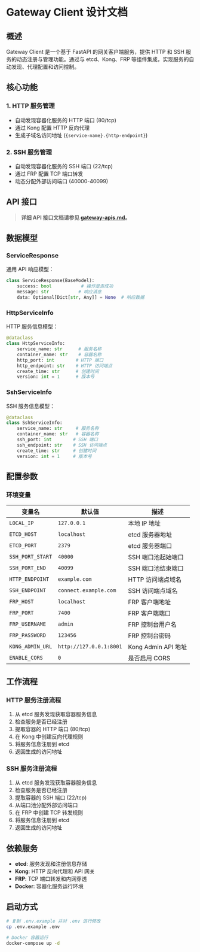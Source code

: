 # Gateway Client 设计文档

## 概述

Gateway Client 是一个基于 FastAPI 的网关客户端服务，提供 HTTP 和 SSH 服务的动态注册与管理功能。通过与 etcd、Kong、FRP 等组件集成，实现服务的自动发现、代理配置和访问控制。

## 核心功能

### 1. HTTP 服务管理
- 自动发现容器化服务的 HTTP 端口 (80/tcp)
- 通过 Kong 配置 HTTP 反向代理
- 生成子域名访问地址 (`{service-name}.{http-endpoint}`)

### 2. SSH 服务管理
- 自动发现容器化服务的 SSH 端口 (22/tcp)
- 通过 FRP 配置 TCP 端口转发
- 动态分配外部访问端口 (40000-40099)

## API 接口

> **详细 API 接口文档请参见 [gateway-apis.md](gateway-apis.md)。**

## 数据模型

### ServiceResponse

通用 API 响应模型：

```python
class ServiceResponse(BaseModel):
    success: bool           # 操作是否成功
    message: str           # 响应消息
    data: Optional[Dict[str, Any]] = None  # 响应数据
```

### HttpServiceInfo

HTTP 服务信息模型：

```python
@dataclass
class HttpServiceInfo:
    service_name: str      # 服务名称
    container_name: str    # 容器名称
    http_port: int        # HTTP 端口
    http_endpoint: str    # HTTP 访问端点
    create_time: str      # 创建时间
    version: int = 1      # 版本号
```

### SshServiceInfo

SSH 服务信息模型：

```python
@dataclass
class SshServiceInfo:
    service_name: str     # 服务名称
    container_name: str   # 容器名称
    ssh_port: int        # SSH 端口
    ssh_endpoint: str    # SSH 访问端点
    create_time: str     # 创建时间
    version: int = 1     # 版本号
```

## 配置参数

### 环境变量

| 变量名 | 默认值 | 描述 |
|--------|--------|------|
| `LOCAL_IP` | `127.0.0.1` | 本地 IP 地址 |
| `ETCD_HOST` | `localhost` | etcd 服务器地址 |
| `ETCD_PORT` | `2379` | etcd 服务器端口 |
| `SSH_PORT_START` | `40000` | SSH 端口池起始端口 |
| `SSH_PORT_END` | `40099` | SSH 端口池结束端口 |
| `HTTP_ENDPOINT` | `example.com` | HTTP 访问端点域名 |
| `SSH_ENDPOINT` | `connect.example.com` | SSH 访问端点域名 |
| `FRP_HOST` | `localhost` | FRP 客户端地址 |
| `FRP_PORT` | `7400` | FRP 客户端端口 |
| `FRP_USERNAME` | `admin` | FRP 控制台用户名 |
| `FRP_PASSWORD` | `123456` | FRP 控制台密码 |
| `KONG_ADMIN_URL` | `http://127.0.0.1:8001` | Kong Admin API 地址 |
| `ENABLE_CORS` | `0` | 是否启用 CORS |

## 工作流程

### HTTP 服务注册流程

1. 从 etcd 服务发现获取容器服务信息
2. 检查服务是否已经注册
3. 提取容器的 HTTP 端口 (80/tcp)
4. 在 Kong 中创建反向代理规则
5. 将服务信息注册到 etcd
6. 返回生成的访问地址

### SSH 服务注册流程

1. 从 etcd 服务发现获取容器服务信息
2. 检查服务是否已经注册
3. 提取容器的 SSH 端口 (22/tcp)
4. 从端口池分配外部访问端口
5. 在 FRP 中创建 TCP 转发规则
6. 将服务信息注册到 etcd
7. 返回生成的访问地址

## 依赖服务

- **etcd**: 服务发现和注册信息存储
- **Kong**: HTTP 反向代理和 API 网关
- **FRP**: TCP 端口转发和内网穿透
- **Docker**: 容器化服务运行环境

## 启动方式

```bash
# 复制 .env.example 并对 .env 进行修改
cp .env.example .env

# Docker 容器运行
docker-compose up -d
```
